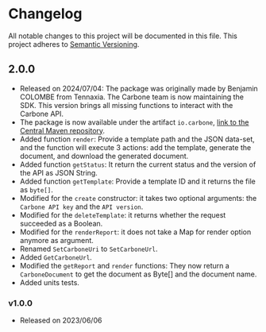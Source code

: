# Changelog

All notable changes to this project will be documented in this file. This project adheres to [Semantic Versioning](https://semver.org/spec/v2.0.0.html).

## 2.0.0
- Released on 2024/07/04: The package was originally made by Benjamin COLOMBE from Tennaxia. The Carbone team is now maintaining the SDK. This version brings all missing functions to interact with the Carbone API.
- The package is now available under the artifact `io.carbone`, [link to the Central Maven repository](https://central.sonatype.com/artifact/io.carbone/carbone-sdk).
- Added function `render`: Provide a template path and the JSON data-set, and the function will execute 3 actions: add the template, generate the document, and download the generated document.
- Added function `getStatus`: It return the current status and the version of the API as JSON String.
- Added function `getTemplate`: Provide a template ID and it returns the file as `byte[]`.
- Modified for the `create` constructor: it takes two optional arguments: the `Carbone API key` and the `API version`.
- Modified for the `deleteTemplate`: it returns whether the request succeeded as a Boolean.
- Modified for the `renderReport`: it does not take a Map for render option anymore as argument.
- Renamed `SetCarboneUri` to `SetCarboneUrl`. 
- Added `GetCarboneUrl`. 
- Modified the `getReport` and `render` functions: They now return a `CarboneDocument` to get the document as Byte[] and the document name.
- Added units tests.

### v1.0.0
- Released on 2023/06/06